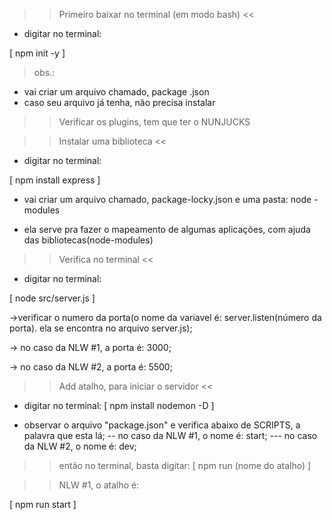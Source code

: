 >> Primeiro baixar no terminal (em modo bash) <<

* digitar no terminal:

[ npm init -y ]

> obs.: 
- vai criar um arquivo chamado, package .json
- caso seu arquivo já tenha, não precisa instalar

>> Verificar os plugins, tem que ter o NUNJUCKS 

>> Instalar uma biblioteca <<

* digitar no terminal:

[ npm install express ]

* vai criar um arquivo chamado, package-locky.json e uma pasta: node - modules
- ela serve pra fazer o mapeamento de algumas aplicações, com ajuda das bibliotecas(node-modules)


>> Verifica no terminal <<

* digitar no terminal:

[ node src/server.js ]

->verificar o numero da porta(o nome da variavel é: server.listen(número da porta). ela se encontra no arquivo server.js);

-> no caso da NLW #1, a porta é: 3000;

-> no caso da NLW #2, a porta é: 5500;

>> Add atalho, para iniciar o servidor <<

* digitar no terminal:
[ npm install nodemon -D ]

- observar o arquivo "package.json" e verifica abaixo de SCRIPTS, a palavra que esta lá;
--  no caso da NLW #1, o nome é: start;
--- no caso da NLW #2, o nome é: dev;


>> então no terminal, basta digitar:
[ npm run (nome do atalho) ]

>> NLW #1, o atalho é: 

[ npm run start ]


